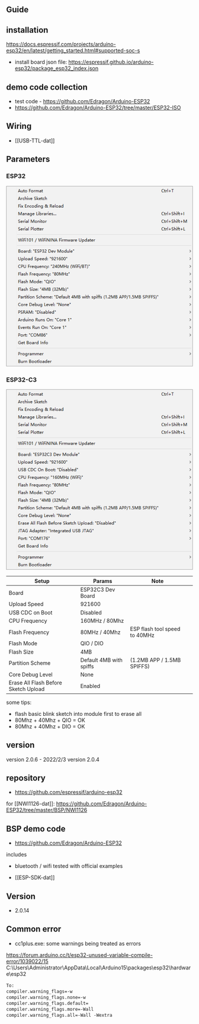 

## Guide 


## installation 

https://docs.espressif.com/projects/arduino-esp32/en/latest/getting_started.html#supported-soc-s

- install board json file: https://espressif.github.io/arduino-esp32/package_esp32_index.json

## demo code collection 

- test code - https://github.com/Edragon/Arduino-ESP32
- https://github.com/Edragon/Arduino-ESP32/tree/master/ESP32-ISO

## Wiring 

- [[USB-TTL-dat]]


## Parameters

### ESP32 

![](52-27-16-05-01-2023.png)

### ESP32-C3

![](18-04-16-05-06-2023.png)


| Setup                                | Params                  | Note                          |     |
| ------------------------------------ | ----------------------- | ----------------------------- | --- |
| Board                                | ESP32C3 Dev Board       |                               |     |
| Upload Speed                         | 921600                  |                               |     |
| USB CDC on Boot                      | Disabled                |                               |     |
| CPU Frequency                        | 160MHz / 80Mhz          |                               |     |
| Flash Frequency                      | 80MHz / 40Mhz           | ESP flash tool speed to 40MHz |     |
| Flash Mode                           | QIO / DIO               |                               |     |
| Flash Size                           | 4MB                     |                               |     |
| Partition Scheme                     | Default 4MB with spiffs | (1.2MB APP / 1.5MB SPIFFS)    |     |
| Core Debug Level                     | None                    |                               |     |
| Erase All Flash Before Sketch Upload | Enabled                 |                               |     |


some tips:
- flash basic blink sketch into module first to erase all
- 80Mhz + 40Mhz + QIO = OK 
- 80Mhz + 40Mhz + DIO = OK 

## version 

version 2.0.6 - 2022/2/3
version 2.0.4

## repository
- https://github.com/espressif/arduino-esp32

for [[NWI1126-dat]]: https://github.com/Edragon/Arduino-ESP32/tree/master/BSP/NWI1126

## BSP demo code 

- https://github.com/Edragon/Arduino-ESP32

includes
- bluetooth / wifi tested with official examples


- [[ESP-SDK-dat]]

## Version 

- 2.0.14 



## Common error 

- cc1plus.exe: some warnings being treated as errors

https://forum.arduino.cc/t/esp32-unused-variable-compile-error/1039022/15
C:\Users\Administrator\AppData\Local\Arduino15\packages\esp32\hardware\esp32

    To:
    compiler.warning_flags=-w
    compiler.warning_flags.none=-w
    compiler.warning_flags.default=
    compiler.warning_flags.more=-Wall
    compiler.warning_flags.all=-Wall -Wextra